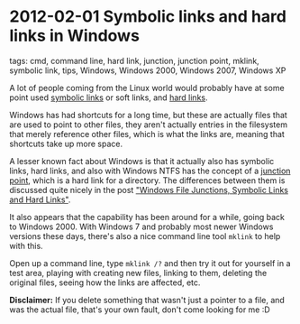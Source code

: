 # 2012-02-01 Symbolic links and hard links in Windows

tags: cmd, command line, hard link, junction, junction point, mklink, symbolic link, tips, Windows, Windows 2000, Windows 2007, Windows XP

A lot of people coming from the Linux world would probably have at some point used [symbolic links](https://en.wikipedia.org/wiki/Symbolic_link) or soft links, and [hard links](https://en.wikipedia.org/wiki/Hard_link).

Windows has had shortcuts for a long time, but these are actually files that are used to point to other files, they aren't actually entries in the filesystem that merely reference other files, which is what the links are, meaning that shortcuts take up more space.

A lesser known fact about Windows is that it actually also has symbolic links, hard links, and also with Windows NTFS has the concept of a [junction point](https://en.wikipedia.org/wiki/NTFS_junction_point), which is a hard link for a directory. The differences between them is discussed quite nicely in the post ["Windows File Junctions, Symbolic Links and Hard Links"](https://ipggi.wordpress.com/2009/09/07/windows-file-junctions-symbolic-links-and-hard-links/).

It also appears that the capability has been around for a while, going back to Windows 2000. With Windows 7 and probably most newer Windows versions these days, there's also a nice command line tool `mklink` to help with this.

Open up a command line, type `mklink /?` and then try it out for yourself in a test area, playing with creating new files, linking to them, deleting the original files, seeing how the links are affected, etc.

<strong>Disclaimer:</strong> If you delete something that wasn't just a pointer to a file, and was the actual file, that's your own fault, don't come looking for me :D
